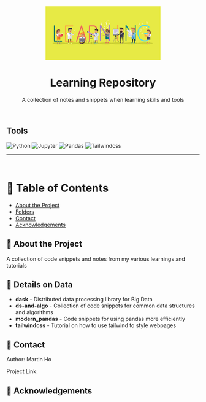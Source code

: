 <div align="center">

  <img src="assets/header.png" alt="logo" width="300" height="auto" />
  <h1>Learning Repository</h1>
  
  <p>
    A collection of notes and snippets when learning skills and tools
  </p>

</div>

<br />

<!-- Badges -->

## Tools

![Python](https://img.shields.io/badge/Python-FFD43B?style=for-the-badge&logo=python&logoColor=blue)
![Jupyter](https://img.shields.io/badge/Jupyter-F37626.svg?&style=for-the-badge&logo=Jupyter&logoColor=white)
![Pandas](https://img.shields.io/badge/Pandas-2C2D72?style=for-the-badge&logo=pandas&logoColor=white)
![Tailwindcss](https://img.shields.io/badge/Tailwind_CSS-38B2AC?style=for-the-badge&logo=tailwind-css&logoColor=white)

---

<br />

<!-- Table of Contents -->

# :notebook_with_decorative_cover: Table of Contents

- [About the Project](#star2-about-the-project)
- [Folders](#file_folder-details-on-data)
- [Contact](#handshake-contact)
- [Acknowledgements](#gem-acknowledgements)

<!-- About the Project -->

## :star2: About the Project

A collection of code snippets and notes from my various learnings and tutorials

## :file_folder: Details on Data

- **dask** - Distributed data processing library for Big Data
- **ds-and-algo** - Collection of code snippets for common data structures and algorithms
- **modern_pandas** - Code snippets for using pandas more efficiently
- **tailwindcss** - Tutorial on how to use tailwind to style webpages

## :handshake: Contact

Author: Martin Ho

Project Link: []()

<!-- Acknowledgments -->

## :gem: Acknowledgements
